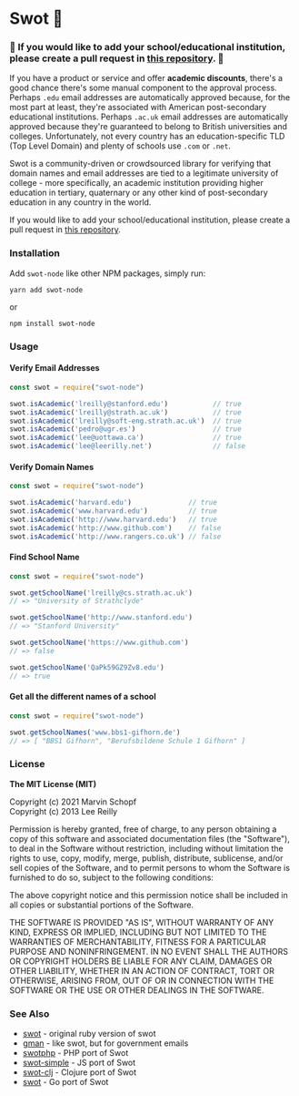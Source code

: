 # Swot 🍎
### 🚨 If you would like to add your school/educational institution, please create a pull request in [this repository](https://github.com/JetBrains/swot). 🚨

If you have a product or service and offer **academic discounts**, there's a good chance there's some manual component to the approval process. Perhaps `.edu` email addresses are automatically approved because, for the most part at least, they're associated with American post-secondary educational institutions. Perhaps `.ac.uk` email addresses are automatically approved because they're guaranteed to belong to British universities and colleges. Unfortunately, not every country has an education-specific TLD (Top Level Domain) and plenty of schools use `.com` or `.net`.

Swot is a community-driven or crowdsourced library for verifying that domain names and email addresses are tied to a legitimate university of college - more specifically, an academic institution providing higher education in tertiary, quaternary or any other kind of post-secondary education in any country in the world.

If you would like to add your school/educational institution, please create a pull request in [this repository](https://github.com/JetBrains/swot).

### Installation

Add `swot-node` like other NPM packages, simply run:

`yarn add swot-node`

or

`npm install swot-node`

### Usage

#### Verify Email Addresses

```javascript
const swot = require("swot-node")

swot.isAcademic('lreilly@stanford.edu')           // true
swot.isAcademic('lreilly@strath.ac.uk')           // true
swot.isAcademic('lreilly@soft-eng.strath.ac.uk')  // true
swot.isAcademic('pedro@ugr.es')                   // true
swot.isAcademic('lee@uottawa.ca')                 // true
swot.isAcademic('lee@leerilly.net')               // false
```

#### Verify Domain Names

```javascript
const swot = require("swot-node")

swot.isAcademic('harvard.edu')              // true
swot.isAcademic('www.harvard.edu')          // true
swot.isAcademic('http://www.harvard.edu')   // true
swot.isAcademic('http://www.github.com')    // false
swot.isAcademic('http://www.rangers.co.uk') // false
```

#### Find School Name

```javascript
const swot = require("swot-node")

swot.getSchoolName('lreilly@cs.strath.ac.uk')
// => "University of Strathclyde"

swot.getSchoolName('http://www.stanford.edu')
// => "Stanford University"

swot.getSchoolName('https://www.github.com')
// => false

swot.getSchoolName('QaPk59GZ9Zv8.edu')
// => true
```

#### Get all the different names of a school

```javascript
const swot = require("swot-node")

swot.getSchoolNames('www.bbs1-gifhorn.de')
// => [ "BBS1 Gifhorn", "Berufsbildene Schule 1 Gifhorn" ]
```

### License
**The MIT License (MIT)**

Copyright (c) 2021 Marvin Schopf <br>
Copyright (c) 2013 Lee Reilly

Permission is hereby granted, free of charge, to any person obtaining a copy
of this software and associated documentation files (the "Software"), to deal
in the Software without restriction, including without limitation the rights
to use, copy, modify, merge, publish, distribute, sublicense, and/or sell
copies of the Software, and to permit persons to whom the Software is
furnished to do so, subject to the following conditions:

The above copyright notice and this permission notice shall be included in
all copies or substantial portions of the Software.

THE SOFTWARE IS PROVIDED "AS IS", WITHOUT WARRANTY OF ANY KIND, EXPRESS OR
IMPLIED, INCLUDING BUT NOT LIMITED TO THE WARRANTIES OF MERCHANTABILITY,
FITNESS FOR A PARTICULAR PURPOSE AND NONINFRINGEMENT. IN NO EVENT SHALL THE
AUTHORS OR COPYRIGHT HOLDERS BE LIABLE FOR ANY CLAIM, DAMAGES OR OTHER
LIABILITY, WHETHER IN AN ACTION OF CONTRACT, TORT OR OTHERWISE, ARISING FROM,
OUT OF OR IN CONNECTION WITH THE SOFTWARE OR THE USE OR OTHER DEALINGS IN
THE SOFTWARE.

### See Also

* [swot](https://github.com/leereilly/swot) - original ruby version of swot
* [gman](https://github.com/benbalter/gman) - like swot, but for government emails
* [swotphp](https://github.com/mdwheele/swotphp) - PHP port of Swot
* [swot-simple](https://github.com/mapbox/swot-simple) - JS port of Swot
* [swot-clj](https://github.com/ipavl/swot-clj) - Clojure port of Swot
* [swot](https://github.com/abadojack/swot) - Go port of Swot
